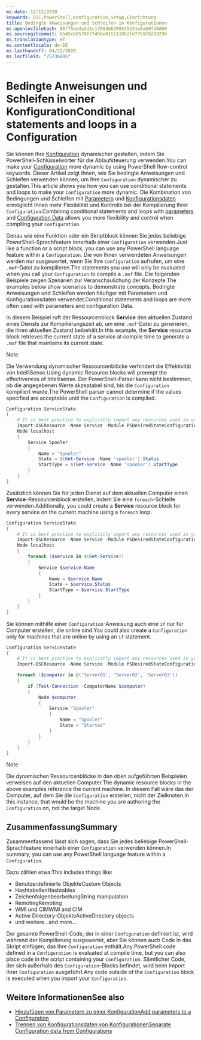 ```yaml
---
ms.date: 12/12/2018
keywords: DSC,PowerShell,Konfiguration,Setup,Einrichtung
title: Bedingte Anweisungen und Schleifen in Konfigurationen
ms.openlocfilehash: 86f75be4a3d1c1760dd6269335431e8ab9fd8d09
ms.sourcegitcommit: 6545c60578f7745be015111052fd7769f8289296
ms.translationtype: HT
ms.contentlocale: de-DE
ms.lasthandoff: 04/22/2020
ms.locfileid: "75736895"
---
```

# <a name="conditional-statements-and-loops-in-a-configuration"></a><span data-ttu-id="7b23f-103">Bedingte Anweisungen und Schleifen in einer Konfiguration</span><span class="sxs-lookup"><span data-stu-id="7b23f-103">Conditional statements and loops in a Configuration</span></span>

<span data-ttu-id="7b23f-104">Sie können Ihre [Konfiguration](configurations.md) dynamischer gestalten, indem Sie PowerShell-Schlüsselwörter für die Ablaufsteuerung verwenden.</span><span class="sxs-lookup"><span data-stu-id="7b23f-104">You can make your [Configuration](configurations.md) more dynamic by using PowerShell flow-control keywords.</span></span> <span data-ttu-id="7b23f-105">Dieser Artikel zeigt Ihnen, wie Sie bedingte Anweisungen und Schleifen verwenden können, um Ihre `Configuration` dynamischer zu gestalten.</span><span class="sxs-lookup"><span data-stu-id="7b23f-105">This article shows you how you can use conditional statements and loops to make your `Configuration` more dynamic.</span></span> <span data-ttu-id="7b23f-106">Die Kombination von Bedingungen und Schleifen mit [Parametern](add-parameters-to-a-configuration.md) und [Konfigurationsdaten](configData.md) ermöglicht Ihnen mehr Flexibilität und Kontrolle bei der Kompilierung Ihrer `Configuration`.</span><span class="sxs-lookup"><span data-stu-id="7b23f-106">Combining conditional statements and loops with [parameters](add-parameters-to-a-configuration.md) and [Configuration Data](configData.md) allows you more flexibility and control when compiling your `Configuration`.</span></span>

<span data-ttu-id="7b23f-107">Genau wie eine Funktion oder ein Skriptblock können Sie jedes beliebige PowerShell-Sprachfeature innerhalb einer `Configuration` verwenden.</span><span class="sxs-lookup"><span data-stu-id="7b23f-107">Just like a function or a script block, you can use any PowerShell language feature within a `Configuration`.</span></span>
<span data-ttu-id="7b23f-108">Die von Ihnen verwendeten Anweisungen werden nur ausgewertet, wenn Sie Ihre `Configuration` aufrufen, um eine `.mof`-Datei zu kompilieren.</span><span class="sxs-lookup"><span data-stu-id="7b23f-108">The statements you use will only be evaluated when you call your `Configuration` to compile a `.mof` file.</span></span> <span data-ttu-id="7b23f-109">Die folgenden Beispiele zeigen Szenarien zur Veranschaulichung der Konzepte.</span><span class="sxs-lookup"><span data-stu-id="7b23f-109">The examples below show scenarios to demonstrate concepts.</span></span> <span data-ttu-id="7b23f-110">Bedingte Anweisungen und Schleifen werden häufiger mit Parametern und Konfigurationsdaten verwendet.</span><span class="sxs-lookup"><span data-stu-id="7b23f-110">Conditional statements and loops are more often used with parameters and configuration Data.</span></span>

<span data-ttu-id="7b23f-111">In diesem Beispiel ruft der Ressourcenblock **Service** den aktuellen Zustand eines Diensts zur Kompilierungszeit ab, um eine `.mof`-Datei zu generieren, die ihren aktuellen Zustand beibehält.</span><span class="sxs-lookup"><span data-stu-id="7b23f-111">In this  example, the **Service** resource block retrieves the current state of a service at compile time to generate a `.mof` file that maintains its current state.</span></span>

> [!NOTE]
> <span data-ttu-id="7b23f-112">Die Verwendung dynamischer Ressourcenblöcke verhindert die Effektivität von IntelliSense.</span><span class="sxs-lookup"><span data-stu-id="7b23f-112">Using dynamic Resource blocks will preempt the effectiveness of Intellisense.</span></span> <span data-ttu-id="7b23f-113">Der PowerShell-Parser kann nicht bestimmen, ob die angegebenen Werte akzeptabel sind, bis die `Configuration` kompiliert wurde.</span><span class="sxs-lookup"><span data-stu-id="7b23f-113">The PowerShell parser cannot determine if the values specified are acceptable until the `Configuration` is compiled.</span></span>

```powershell
Configuration ServiceState
{
    # It is best practice to explicitly import any resources used in your Configurations.
    Import-DSCResource -Name Service -Module PSDesiredStateConfiguration
    Node localhost
    {
        Service Spooler
        {
            Name = "Spooler"
            State = $(Get-Service -Name 'spooler').Status
            StartType = $(Get-Service -Name 'spooler').StartType
        }
    }
}
```

<span data-ttu-id="7b23f-114">Zusätzlich können Sie für jeden Dienst auf dem aktuellen Computer einen **Service**-Ressourcenblock erstellen, indem Sie eine `foreach`-Schleife verwenden.</span><span class="sxs-lookup"><span data-stu-id="7b23f-114">Additionally, you could create a **Service** resource block for every service on the current machine using a `foreach` loop.</span></span>

```powershell
Configuration ServiceState
{
    # It is best practice to explicitly import any resources used in your Configurations.
    Import-DSCResource -Name Service -Module PSDesiredStateConfiguration
    Node localhost
    {
        foreach ($service in $(Get-Service))
        {
            Service $service.Name
            {
                Name = $service.Name
                State = $service.Status
                StartType = $service.StartType
            }
        }
    }
}
```

<span data-ttu-id="7b23f-115">Sie können mithilfe einer `Configuration`-Anweisung auch eine `if` nur für Computer erstellen, die online sind.</span><span class="sxs-lookup"><span data-stu-id="7b23f-115">You could also create a `Configuration` only for machines that are online by using an `if` statement.</span></span>

```powershell
Configuration ServiceState
{
    # It is best practice to explicitly import any resources used in your Configurations.
    Import-DSCResource -Name Service -Module PSDesiredStateConfiguration

    foreach ($computer in @('Server01', 'Server02', 'Server03'))
    {
        if (Test-Connection -ComputerName $computer)
        {
            Node $computer
            {
                Service "Spooler"
                {
                    Name = "Spooler"
                    State = "Started"
                }
            }
        }
    }
}
```

> [!NOTE]
> <span data-ttu-id="7b23f-116">Die dynamischen Ressourcenblöcke in den oben aufgeführten Beispielen verweisen auf den aktuellen Computer.</span><span class="sxs-lookup"><span data-stu-id="7b23f-116">The dynamic resource blocks in the above examples reference the current machine.</span></span> <span data-ttu-id="7b23f-117">In diesem Fall wäre das der Computer, auf dem Sie die `Configuration` erstellen, nicht der Zielknoten.</span><span class="sxs-lookup"><span data-stu-id="7b23f-117">In this instance, that would be the machine you are authoring the `Configuration` on, not the target Node.</span></span>

<!---
Mention Get-DSCConfigurationFromSystem
-->

## <a name="summary"></a><span data-ttu-id="7b23f-118">Zusammenfassung</span><span class="sxs-lookup"><span data-stu-id="7b23f-118">Summary</span></span>

<span data-ttu-id="7b23f-119">Zusammenfassend lässt sich sagen, dass Sie jedes beliebige PowerShell-Sprachfeature innerhalb einer `Configuration` verwenden können.</span><span class="sxs-lookup"><span data-stu-id="7b23f-119">In summary, you can use any PowerShell language feature within a `Configuration`.</span></span>

<span data-ttu-id="7b23f-120">Dazu zählen etwa:</span><span class="sxs-lookup"><span data-stu-id="7b23f-120">This includes things like:</span></span>

- <span data-ttu-id="7b23f-121">Benutzerdefinierte Objekte</span><span class="sxs-lookup"><span data-stu-id="7b23f-121">Custom Objects</span></span>
- <span data-ttu-id="7b23f-122">Hashtabellen</span><span class="sxs-lookup"><span data-stu-id="7b23f-122">Hashtables</span></span>
- <span data-ttu-id="7b23f-123">Zeichenfolgenbearbeitung</span><span class="sxs-lookup"><span data-stu-id="7b23f-123">String manipulation</span></span>
- <span data-ttu-id="7b23f-124">Remoting</span><span class="sxs-lookup"><span data-stu-id="7b23f-124">Remoting</span></span>
- <span data-ttu-id="7b23f-125">WMI und CIM</span><span class="sxs-lookup"><span data-stu-id="7b23f-125">WMI and CIM</span></span>
- <span data-ttu-id="7b23f-126">Active Directory-Objekte</span><span class="sxs-lookup"><span data-stu-id="7b23f-126">ActiveDirectory objects</span></span>
- <span data-ttu-id="7b23f-127">und weitere...</span><span class="sxs-lookup"><span data-stu-id="7b23f-127">and more...</span></span>

<span data-ttu-id="7b23f-128">Der gesamte PowerShell-Code, der in einer `Configuration` definiert ist, wird während der Kompilierung ausgewertet, aber Sie können auch Code in das Skript einfügen, das Ihre `Configuration` enthält.</span><span class="sxs-lookup"><span data-stu-id="7b23f-128">Any PowerShell code defined in a `Configuration` is evaluated at compile time, but you can also place code in the script containing your `Configuration`.</span></span> <span data-ttu-id="7b23f-129">Sämtlicher Code, der sich außerhalb des `Configuration`-Blocks befindet, wird beim Import Ihrer `Configuration` ausgeführt.</span><span class="sxs-lookup"><span data-stu-id="7b23f-129">Any code outside of the `Configuration` block is executed when you import your `Configuration`.</span></span>

## <a name="see-also"></a><span data-ttu-id="7b23f-130">Weitere Informationen</span><span class="sxs-lookup"><span data-stu-id="7b23f-130">See also</span></span>

- [<span data-ttu-id="7b23f-131">Hinzufügen von Parametern zu einer Konfiguration</span><span class="sxs-lookup"><span data-stu-id="7b23f-131">Add parameters to a Configuration</span></span>](add-parameters-to-a-configuration.md)
- [<span data-ttu-id="7b23f-132">Trennen von Konfigurationsdaten von Konfigurationen</span><span class="sxs-lookup"><span data-stu-id="7b23f-132">Separate Configuration data from Configurations</span></span>](configData.md)
